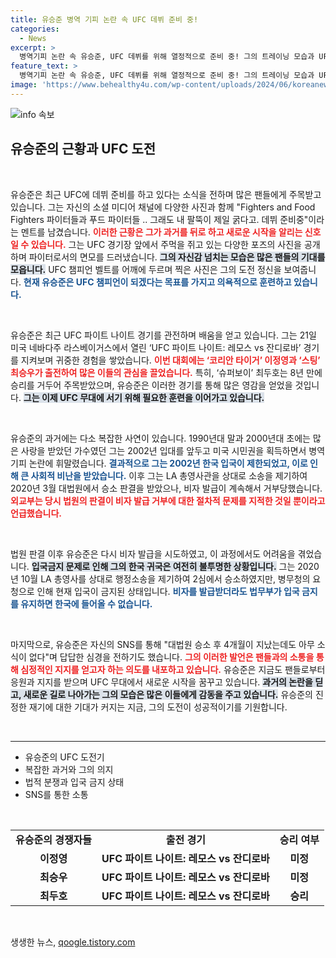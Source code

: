 ```yaml
---
title: 유승준 병역 기피 논란 속 UFC 데뷔 준비 중!
categories:
  - News
excerpt: >
  병역기피 논란 속 유승준, UFC 데뷔를 위해 열정적으로 준비 중! 그의 트레이닝 모습과 UFC 챔피언 벨트를 두른 인증샷이 화제다. 입국금지에도 불구하고 그의 도전은 계속된다. 클릭해서 이 흥미진진한 이야기를 확인해 보세요!
feature_text: >
  병역기피 논란 속 유승준, UFC 데뷔를 위해 열정적으로 준비 중! 그의 트레이닝 모습과 UFC 챔피언 벨트를 두른 인증샷이 화제다. 입국금지에도 불구하고 그의 도전은 계속된다. 클릭해서 이 흥미진진한 이야기를 확인해 보세요!
image: 'https://www.behealthy4u.com/wp-content/uploads/2024/06/koreanews.jpg'
---
```


<p><img src="https://www.behealthy4u.com/wp-content/uploads/2024/06/koreanews.jpg" alt="info 속보" /></p>

<h2 data-ke-size="size26">유승준의 근황과 UFC 도전</h2>

<p data-ke-size="size16">&nbsp;</p>

<p>유승준은 최근 UFC에 데뷔 준비를 하고 있다는 소식을 전하며 많은 팬들에게 주목받고 있습니다. 그는 자신의 소셜 미디어 채널에 다양한 사진과 함께 "Fighters and Food Fighters 파이터들과 푸드 파이터들 .. 그래도 내 팔뚝이 제일 굵다고. 데뷔 준비중"이라는 멘트를 남겼습니다. <b><span style="color: #ee2323;">이러한 근황은 그가 과거를 뒤로 하고 새로운 시작을 알리는 신호일 수 있습니다.</span></b> 그는 UFC 경기장 앞에서 주먹을 쥐고 있는 다양한 포즈의 사진을 공개하며 파이터로서의 면모를 드러냈습니다. <b><span style="background-color: #21538527;">그의 자신감 넘치는 모습은 많은 팬들의 기대를 모읍니다.</span></b> UFC 챔피언 벨트를 어깨에 두르며 찍은 사진은 그의 도전 정신을 보여줍니다. <b><span style="color: #1a5490;">현재 유승준은 UFC 챔피언이 되겠다는 목표를 가지고 의욕적으로 훈련하고 있습니다.</span></b></p>

<p data-ke-size="size16">&nbsp;</p>

<p>유승준은 최근 UFC 파이트 나이트 경기를 관전하며 배움을 얻고 있습니다. 그는 21일 미국 네바다주 라스베이거스에서 열린 ‘UFC 파이트 나이트: 레모스 vs 잔디로바’ 경기를 지켜보며 귀중한 경험을 쌓았습니다. <b><span style="color: #ee2323;">이번 대회에는 ‘코리안 타이거’ 이정영과 ‘스팅’ 최승우가 출전하여 많은 이들의 관심을 끌었습니다.</span></b> 특히, ‘슈퍼보이’ 최두호는 8년 만에 승리를 거두어 주목받았으며, 유승준은 이러한 경기를 통해 많은 영감을 얻었을 것입니다. <b><span style="background-color: #21538527;">그는 이제 UFC 무대에 서기 위해 필요한 훈련을 이어가고 있습니다.</span></b></p>

<p data-ke-size="size16">&nbsp;</p>

<p>유승준의 과거에는 다소 복잡한 사연이 있습니다. 1990년대 말과 2000년대 초에는 많은 사랑을 받았던 가수였던 그는 2002년 입대를 앞두고 미국 시민권을 획득하면서 병역기피 논란에 휘말렸습니다. <b><span style="color: #1a5490;">결과적으로 그는 2002년 한국 입국이 제한되었고, 이로 인해 큰 사회적 비난을 받았습니다.</span></b> 이후 그는 LA 총영사관을 상대로 소송을 제기하여 2020년 3월 대법원에서 승소 판결을 받았으나, 비자 발급이 계속해서 거부당했습니다. <b><span style="color: #ee2323;">외교부는 당시 법원의 판결이 비자 발급 거부에 대한 절차적 문제를 지적한 것일 뿐이라고 언급했습니다.</span></b></p>

<p data-ke-size="size16">&nbsp;</p>

<p>법원 판결 이후 유승준은 다시 비자 발급을 시도하였고, 이 과정에서도 어려움을 겪었습니다. <b><span style="background-color: #21538527;">입국금지 문제로 인해 그의 한국 귀국은 여전히 불투명한 상황입니다.</span></b> 그는 2020년 10월 LA 총영사를 상대로 행정소송을 제기하여 2심에서 승소하였지만, 병무청의 요청으로 인해 현재 입국이 금지된 상태입니다. <b><span style="color: #1a5490;">비자를 발급받더라도 법무부가 입국 금지를 유지하면 한국에 들어올 수 없습니다.</span></b></p>

<p data-ke-size="size16">&nbsp;</p>

<p>마지막으로, 유승준은 자신의 SNS를 통해 "대법원 승소 후 4개월이 지났는데도 아무 소식이 없다"며 답답한 심경을 전하기도 했습니다. <b><span style="color: #ee2323;">그의 이러한 발언은 팬들과의 소통을 통해 심정적인 지지를 얻고자 하는 의도를 내포하고 있습니다.</span></b> 유승준은 지금도 팬들로부터 응원과 지지를 받으며 UFC 무대에서 새로운 시작을 꿈꾸고 있습니다. <b><span style="background-color: #21538527;">과거의 논란을 딛고, 새로운 길로 나아가는 그의 모습은 많은 이들에게 감동을 주고 있습니다.</span></b> 유승준의 진정한 재기에 대한 기대가 커지는 지금, 그의 도전이 성공적이기를 기원합니다.</p>

<p data-ke-size="size16">&nbsp;</p>

<hr>

<ul>
  <li>유승준의 UFC 도전기</li>
  <li>복잡한 과거와 그의 의지</li>
  <li>법적 분쟁과 입국 금지 상태</li>
  <li>SNS를 통한 소통</li>
</ul>

<p data-ke-size="size16">&nbsp;</p>

<table style="width: 100%;">
  <tr>
    <td style="text-align: center; height: 17px;"><b>유승준의 경쟁자들</b></td>
    <td style="text-align: center; height: 17px;"><b>출전 경기</b></td>
    <td style="text-align: center; height: 17px;"><b>승리 여부</b></td>
  </tr>
  <tr>
    <td style="text-align: center; height: 17px;"><b>이정영</b></td>
    <td style="text-align: center; height: 17px;"><b>UFC 파이트 나이트: 레모스 vs 잔디로바</b></td>
    <td style="text-align: center; height: 17px;"><b>미정</b></td>
  </tr>
  <tr>
    <td style="text-align: center; height: 17px;"><b>최승우</b></td>
    <td style="text-align: center; height: 17px;"><b>UFC 파이트 나이트: 레모스 vs 잔디로바</b></td>
    <td style="text-align: center; height: 17px;"><b>미정</b></td>
  </tr>
  <tr>
    <td style="text-align: center; height: 17px;"><b>최두호</b></td>
    <td style="text-align: center; height: 17px;"><b>UFC 파이트 나이트: 레모스 vs 잔디로바</b></td>
    <td style="text-align: center; height: 17px;"><b>승리</b></td>
  </tr>
</table>

<p data-ke-size="size16">&nbsp;</p>
생생한 뉴스, <a href="https://qoogle.tistory.com" rel="dofollow">qoogle.tistory.com</a>


